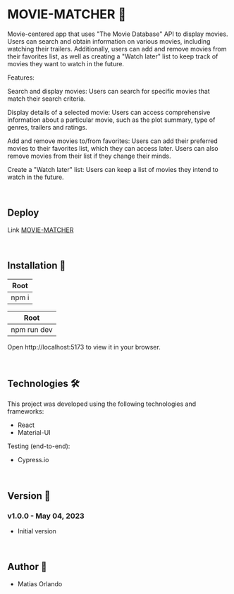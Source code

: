 # MOVIE-MATCHER 🎥

Movie-centered app that uses "The Movie Database" API to display movies. Users can search and obtain information on various movies, including watching their trailers. Additionally, users can add and remove movies from their favorites list, as well as creating a "Watch later" list to keep track of movies they want to watch in the future.

Features: 

Search and display movies: Users can search for specific movies that match their search criteria.

Display details of a selected movie: Users can access comprehensive information about a particular movie, such as the plot summary, type of genres, trailers and ratings.

Add and remove movies to/from favorites: Users can add their preferred movies to their favorites list, which they can access later. Users can also remove movies from their list if they change their minds.

Create a "Watch later" list: Users can keep a list of movies they intend to watch in the future.

<br>

## Deploy

Link <a href=""/>MOVIE-MATCHER</a>

<br>

## Installation :hammer:

| Root 
|---------
| npm i

| Root
|---------
| npm run dev


Open http://localhost:5173 to view it in your browser.

<br>

## Technologies 🛠️

This project was developed using the following technologies and frameworks:


<ul>
<li>React</li>
<li>Material-UI</li>
</ul>

Testing (end-to-end):

<ul>
<li>Cypress.io</li>
</ul>

<br>

## Version :pencil:

### v1.0.0 - May 04, 2023
* Initial version

<br>

## Author :rocket:

* Matias Orlando
